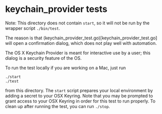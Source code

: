 # keychain_provider tests

Note: This directory does not contain `start`, so it will not be run by the wrapper script `./bin/test`.

The reason is that (keychain_provider_test.go)[keychain_provider_test.go] will open a confirmation dialog, which does not play well with automation.

The OS X Keychain Provider is meant for interactive use by a user; this dialog is a security feature of the OS.

To run the test locally if you are working on a Mac, just run
```
./start
./test
```
from this directory. The `start` script prepares your local
environment by adding a secret to your OSX Keyring. Note that you may be
prompted to grant access to your OSX Keyring in order for this test to run
properly. To clean up after running the test, you can run `./stop`.
